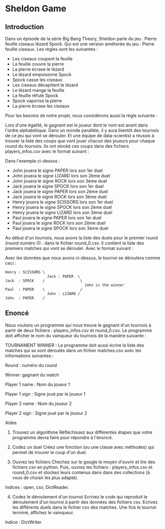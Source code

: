 # Sheldon Game

## Introduction
Dans un épisode de la série Big Bang Theory, Sheldon parle du jeu : Pierre feuille ciseaux lézard Spock. Qui est une version améliorée du jeu : Pierre feuille ciseaux. Les règles sont les suivantes :

- Les ciseaux coupent la feuille
- La feuille couvre la pierre
- La pierre écrase le lézard
- Le lézard empoisonne Spock
- Spock casse les ciseaux
- Les ciseaux décapitent le lézard
- Le lézard mange la feuille
- La feuille réfute Spock
- Spock vaporise la pierre
- La pierre écrase les ciseaux

Pour les besoins de notre projet, nous considérons aussi la règle suivante :

Lors d'une égalité, le gagnant est le joueur dont le nom est avant dans l'ordre alphabétique.
Dans un monde parallèle, il y aura bientôt des tournois de ce jeu qui vont se dérouler. Et une équipe de data-scientist a réussis à trouver la liste des coups que vont jouer chacun des joueurs pour chaque round du tournois. Ils ont stocké ces coups dans des fichiers players_infos.csv avec le format suivant :



Dans l'exemple ci-dessus :

- John jouera le signe PAPER lors son 1er duel
- John jouera le signe LIZARD lors son 2ème duel
- John jouera le signe ROCK lors son 3ème duel
- Jack jouera le signe SPOCK lors son 1er duel
- Jack jouera le signe PAPER lors son 2ème duel
- Jack jouera le signe ROCK lors son 3ème duel
- Henry jouera le signe SCISSORS lors son 1er duel
- Henry jouera le signe SPOCK lors son 2ème duel
- Henry jouera le signe LIZARD lors son 3ème duel
- Paul jouera le signe PAPER lors son 1er duel
- Paul jouera le signe ROCK lors son 2ème duel
- Paul jouera le signe SPOCK lors son 3ème duel


Au début d'un tournois, nous avons la liste des duels pour le premier round (round numéro 0) : dans le fichier round_0.csv. Il contient la liste des premiers matches qui vont se dérouler. Avec le format suivant :

Avec les données que nous avons ci-dessus, le tournoi se déroulera comme ceci :

```
Henry : SCISSORS \
                   Jack : PAPER  \
Jack  : SPOCK    /                \
                                    John is the winner
Paul  : PAPER    \                /
                   John : LIZARD /
John  : PAPER    /
```

## Enoncé
Nous voulons un programme qui nous trouve le gagnant d'un tournois à partir de deux fichiers : players_infos.csv et round_0.csv. Le programme doit afficher le nom du vainqueur du tournois de la manière suivante :

TOURNAMENT WINNER : <Nom Du Gagnant>
Le programme doit aussi écrire la liste des matches qui se sont déroulés dans un fichier matches.csv avec les informations suivantes :

Round : numéro du round

Winner: gagnant du match

Player 1 name : Nom du joueur 1

Player 1 sign : Signe joué par le joueur 1

Player 2 name : Nom du joueur 2

Player 2 sign : Signe joué par le joueur 2

Aides
1. Trouvez un algorithme
Réfléchissez aux différentes étapes que votre programme devra faire pour répondre à l'énoncé.

2. Codez un duel
Créez une fonction (ou une classe avec méthodes) qui permet de trouver le coup d'un duel.

3. Ouvrez les fichiers
Chechez sur le google le moyen d'ouvrir et lire des fichiers csv en python. Puis, ouvrez les fichiers : players_infos.csv et round_0.csv et stockez leurs contenus dans dans des collections (à vous de choisir les plus adapté).

Indices : open, csv, DictReader.

4. Codez le déroulement d'un tournoi
Ecrivez le code qui reproduit le déroulement d'un tournoi à partir des données des fichiers csv. Ecrivez les différents duels dans le fichier csv des matches. Une fois le tournoi terminé, affichez le vainqueur.

Indice : DictWriter
